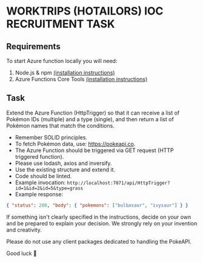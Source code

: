 # WORKTRIPS (HOTAILORS) IOC RECRUITMENT TASK

## Requirements

To start Azure function locally you will need:
1. Node.js & npm [(installation instructions)](https://nodejs.org/en/download)
2. Azure Functions Core Tools [(installation instructions)](https://github.com/Azure/azure-functions-core-tools#installing)

## Task

Extend the Azure Function (HttpTrigger) so that it can receive a list of Pokémon IDs (multiple) and a type (single), and then return a list of Pokémon names that match the conditions.

* Remember SOLID principles.
* To fetch Pokémon data, use: https://pokeapi.co.
* The Azure Function should be triggered via GET request (HTTP triggered function).
* Please use lodash, axios and inversify.
* Use the existing structure and extend it.
* Code should be linted.
* Example invocation: `http://localhost:7071/api/HttpTrigger?id=1&id=2&id=5&type=grass`
* Example response: 
```json 
{ "status": 200, "body": { "pokemons": ["bulbasaur", "ivysaur"] } }
```

If something isn't clearly specified in the instructions, decide on your own and be prepared to explain your decision. We strongly rely on your invention and creativity.

Please do not use any client packages dedicated to handling the PokeAPI.

Good luck :slightly_smiling_face:
